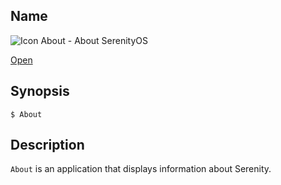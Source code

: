 ## Name

![Icon](/res/icons/16x16/ladyball.png) About - About SerenityOS

[Open](file:///bin/About)

## Synopsis

```**sh
$ About
```

## Description

`About` is an application that displays information about Serenity.
